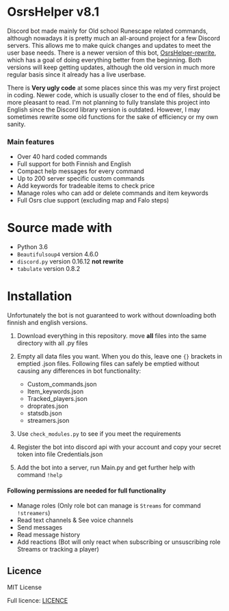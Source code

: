 # OsrsHelper v8.1

Discord bot made mainly for Old school Runescape related commands, although nowadays it is pretty much an all-around 
project for a few Discord servers. This allows me to make quick changes and updates to meet the user base needs. There 
is a newer version of this bot, [OsrsHelper-rewrite](https://github.com/Visperi/OsrsHelper-rewrite), which has a goal 
of doing everything better from the beginning. Both versions will keep getting updates, although the old version in 
much more regular basis since it already has a live userbase.

There is **Very ugly code** at some places since this was my very first project in coding. Newer code, which is usually 
closer to the end of files, should be more pleasant to read. I'm not planning to fully translate this project 
into English since the Discord library version is outdated. However, I may sometimes rewrite some old functions for 
the sake of efficiency or my own sanity. 

### Main features
- Over 40 hard coded commands
- Full support for both Finnish and English
- Compact help messages for every command
- Up to 200 server specific custom commands
- Add keywords for tradeable items to check price
- Manage roles who can add or delete commands and item keywords
- Full Osrs clue support (excluding map and Falo steps)

# Source made with
- Python 3.6
- `Beautifulsoup4` version 4.6.0
- `discord.py` version 0.16.12 **not rewrite**
- `tabulate` version 0.8.2

# Installation
Unfortunately the bot is not guaranteed to work without downloading both finnish and english versions.

1. Download everything in this repository. move **all** files into the same directory with all .py files
2. Empty all data files you want. When you do this, leave one `{}` brackets in emptied .json files. Following files 
can safely be emptied without causing any differences in bot functionality:

   - Custom_commands.json
   - Item_keywords.json
   - Tracked_players.json
   - droprates.json
   - statsdb.json
   - streamers.json
   
3. Use `check_modules.py` to see if you meet the requirements
4. Register the bot into discord api with your account and copy your secret token into file Credentials.json
5. Add the bot into a server, run Main.py and get further help with command `!help`

#### Following permissions are needed for full functionality

- Manage roles (Only role bot can manage is `Streams` for command `!streamers`)
- Read text channels & See voice channels
- Send messages
- Read message history
- Add reactions (Bot will only react when subscribing or unsuscribing role Streams or tracking a player)

## Licence
MIT License

Full licence: [LICENCE](/LICENCE)
